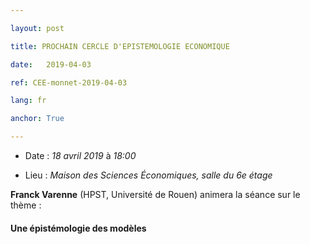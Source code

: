 ```yaml
---

layout: post

title: PROCHAIN CERCLE D'EPISTEMOLOGIE ECONOMIQUE

date:   2019-04-03

ref: CEE-monnet-2019-04-03

lang: fr

anchor: True

---
```




* Date : *18 avril 2019* à *18:00*

* Lieu : *Maison des Sciences Économiques, salle du 6e étage*



**Franck Varenne** (HPST, Université de Rouen) animera la séance sur le thème : 



#### **Une épistémologie des modèles**
